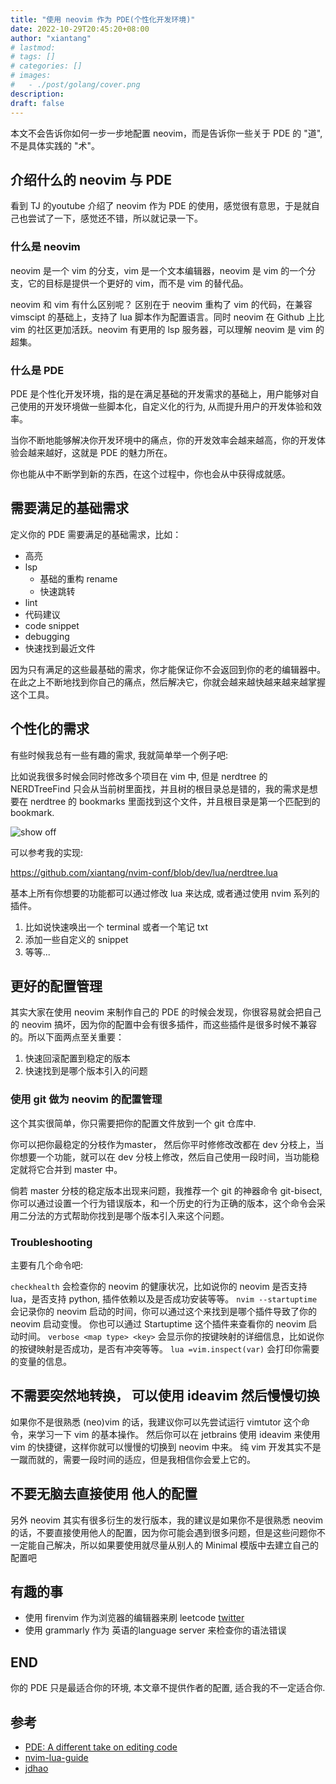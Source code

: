 ```yaml
---
title: "使用 neovim 作为 PDE(个性化开发环境)"
date: 2022-10-29T20:45:20+08:00
author: "xiantang"
# lastmod: 
# tags: []
# categories: []
# images:
#   - ./post/golang/cover.png
description:
draft: false
---
```



<!-- * 总是会先写一句话，同步背景和上下文 -->
<!-- * 本文你能学习到什么 -->
<!-- * 评论式写作引用一些大牛说的话 -->
<!-- * 多一些有趣的跳转链接 -->
<!-- * 在文章末尾推荐一些有趣的链接 -->
<!-- * 先写提纲，再写内容 -- -->

本文不会告诉你如何一步一步地配置 neovim，而是告诉你一些关于 PDE 的 "道", 不是具体实践的 "术"。

## 介绍什么的 neovim 与 PDE

看到 TJ 的youtube 介绍了 neovim 作为 PDE 的使用，感觉很有意思，于是就自己也尝试了一下，感觉还不错，所以就记录一下。

### 什么是 neovim

neovim 是一个 vim 的分支，vim 是一个文本编辑器，neovim 是 vim 的一个分支，它的目标是提供一个更好的 vim，而不是 vim 的替代品。

neovim 和 vim 有什么区别呢？ 
区别在于 neovim 重构了 vim 的代码，在兼容 vimscipt 的基础上，支持了 lua 脚本作为配置语言。同时 neovim 在 Github 上比 vim 的社区更加活跃。neovim 有更用的 lsp 服务器，可以理解 neovim 是 vim 的超集。


### 什么是 PDE

PDE 是个性化开发环境，指的是在满足基础的开发需求的基础上，用户能够对自己使用的开发环境做一些脚本化，自定义化的行为, 从而提升用户的开发体验和效率。


当你不断地能够解决你开发环境中的痛点，你的开发效率会越来越高，你的开发体验会越来越好，这就是 PDE 的魅力所在。

你也能从中不断学到新的东西，在这个过程中，你也会从中获得成就感。


## 需要满足的基础需求


定义你的 PDE 需要满足的基础需求，比如：

* 高亮
* lsp
  * 基础的重构 rename
  * 快速跳转
* lint
* 代码建议
* code snippet
* debugging
* 快速找到最近文件

因为只有满足的这些最基础的需求，你才能保证你不会返回到你的老的编辑器中。在此之上不断地找到你自己的痛点，然后解决它，你就会越来越快越来越来越掌握这个工具。

## 个性化的需求


有些时候我总有一些有趣的需求, 我就简单举一个例子吧:

比如说我很多时候会同时修改多个项目在 vim 中, 但是 nerdtree 的 NERDTreeFind 只会从当前树里面找，并且树的根目录总是错的，我的需求是想要在 nerdtree 的 bookmarks 里面找到这个文件，并且根目录是第一个匹配到的 bookmark.



![show off](https://user-images.githubusercontent.com/34479567/204140677-0c11c2c8-cca7-44d2-8971-12632e3f0874.gif)

可以参考我的实现:

https://github.com/xiantang/nvim-conf/blob/dev/lua/nerdtree.lua

基本上所有你想要的功能都可以通过修改 lua 来达成, 或者通过使用 nvim 系列的插件。

1. 比如说快速唤出一个 terminal 或者一个笔记 txt
2. 添加一些自定义的 snippet
3. 等等... 

## 更好的配置管理

其实大家在使用 neovim 来制作自己的 PDE 的时候会发现，你很容易就会把自己的 neovim 搞坏，因为你的配置中会有很多插件，而这些插件是很多时候不兼容的。所以下面两点至关重要：

1. 快速回滚配置到稳定的版本
2. 快速找到是哪个版本引入的问题

### 使用 git 做为 neovim 的配置管理

这个其实很简单，你只需要把你的配置文件放到一个 git 仓库中.

你可以把你最稳定的分枝作为master， 然后你平时修修改改都在 dev 分枝上，当你想要一个功能，就可以在 dev 分枝上修改，然后自己使用一段时间，当功能稳定就将它合并到 master 中。

倘若 master 分枝的稳定版本出现来问题，我推荐一个 git 的神器命令 git-bisect, 你可以通过设置一个行为错误版本，和一个历史的行为正确的版本，这个命令会采用二分法的方式帮助你找到是哪个版本引入来这个问题。

### Troubleshooting

主要有几个命令吧:

`checkhealth` 会检查你的 neovim 的健康状况，比如说你的 neovim 是否支持 lua，是否支持 python, 插件依赖以及是否成功安装等等。
`nvim --startuptime` 会记录你的 neovim 启动的时间，你可以通过这个来找到是哪个插件导致了你的 neovim 启动变慢。 你也可以通过 Startuptime 这个插件来查看你的 neovim 启动时间。
`verbose <map type> <key>` 会显示你的按键映射的详细信息，比如说你的按键映射是否成功，是否有冲突等等。
`lua =vim.inspect(var)` 会打印你需要的变量的信息。

## 不需要突然地转换， 可以使用 ideavim 然后慢慢切换

如果你不是很熟悉 (neo)vim 的话，我建议你可以先尝试运行 vimtutor 这个命令，来学习一下 vim 的基本操作。
然后你可以在 jetbrains 使用 ideavim 来使用 vim 的快捷键，这样你就可以慢慢的切换到 neovim 中来。
纯 vim 开发其实不是一蹴而就的，需要一段时间的适应，但是我相信你会爱上它的。

## 不要无脑去直接使用 他人的配置

另外 neovim 其实有很多衍生的发行版本，我的建议是如果你不是很熟悉 neovim 的话，不要直接使用他人的配置，因为你可能会遇到很多问题，但是这些问题你不一定能自己解决，所以如果要使用就尽量从别人的 Minimal 模版中去建立自己的配置吧


## 有趣的事
* 使用 firenvim 作为浏览器的编辑器来刷 leetcode [twitter](https://twitter.com/GIA917229015/status/1573365264439480321)
* 使用 grammarly 作为 英语的language server 来检查你的语法错误

## END

你的 PDE 只是最适合你的环境, 本文章不提供作者的配置, 适合我的不一定适合你.

## 参考
* [PDE: A different take on editing code](https://www.youtube.com/watch?v=QMVIJhC9Veg&t=836s&ab_channel=TJDeVries)
* [nvim-lua-guide](https://github.com/nanotee/nvim-lua-guide)
* [jdhao](https://jdhao.github.io/)
